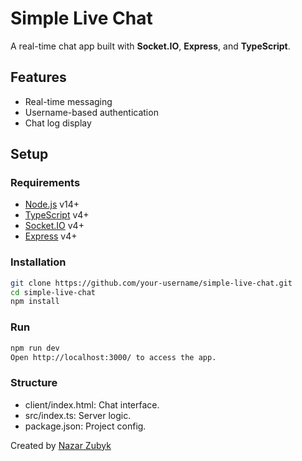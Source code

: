 # Simple Live Chat

A real-time chat app built with **Socket.IO**, **Express**, and **TypeScript**.

## Features

- Real-time messaging
- Username-based authentication
- Chat log display

## Setup

### Requirements

- [Node.js](https://nodejs.org/) v14+
- [TypeScript](https://www.typescriptlang.org/) v4+
- [Socket.IO](https://socket.io/) v4+
- [Express](https://expressjs.com/) v4+

### Installation

```bash
git clone https://github.com/your-username/simple-live-chat.git
cd simple-live-chat
npm install
```

### Run

```bash
npm run dev
Open http://localhost:3000/ to access the app.
```


### Structure

* client/index.html: Chat interface.
* src/index.ts: Server logic.
* package.json: Project config.

Created by [Nazar Zubyk](https://github.com/NazarZubyk)







